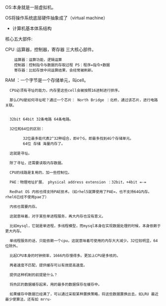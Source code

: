 OS:本身就是一层虚拟机。

OS将操作系统底层硬件抽象成了（virtual machine）



- 计算机基本体系结构

核心五大部件:

   CPU :运算器，控制器，寄存器 三大核心部件。
   
        运算器：运算功能，逻辑运算
        控制器：控制指令与数据的存取过程 PS：程序=指令+数据
        寄存器：比如存放中间运算结果，会经常被刷新。
        
  
   RAM ：一个字节是一个存储单元，叫cell。
   
   
      CPU必须有寻址的能力，内存里这些cell会被按照16进制进行排序。
      
      那么CPU是如何寻址呢？通过一个芯片： North Bridge ：北桥，通过该芯片，进行电路关联。
      
      
      32bit 64bit 32条电路 64条电路。
      
      32位和64位的区别：
      
            32位最多能代表2^32种组合，即4个G，即最多找到4G个存储单元。
            64位 存储 海量内存了。
          
      这就是寻址。
      
      除了寻址，还需要读取内存数据。
      
      CPU的线路是复用的，加一些控制位。
      
      PAE：物理地址扩展， physical address extension ：32bit，+4bit =-=
      
      Redhat OS 内核也得支持PAE技术。（如rhel5就算使用了PAE=，也不支持64G内存。rhel6已经不使用pae了）
     
      内核也需要内存。
      
      这就意味着，对于某些单进程服务，再大内存也没有意义。
            
      比如mysql，它就是单进程，多线程模型，而mysql本身在实现数据处理的时候，本身依赖于更大内存。
      
      单线程服务的话，只能依赖一个cpu，这就意味着可使用的内存大大减少。32位较明显，64位除外。
      
      比起CPU本身的时钟频率，1666内存慢得多。更加上CPU是多核的。
      
      两者速度不匹配，提供缓存可以有效提高速度。
      
      提供这种机制的前提是什么？
    
      将热区的数据缓存起来，用的最多的数据保存在缓存中。
      
      如果缓存中数据已经满了，可以通过采取某种置换策略，将这些数据置换出去，如LRU 最近最少使算法，还有如 mrru-
      
      
      
      
      
        
        

